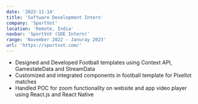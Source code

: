 ```yaml
---
date: '2022-11-14'
title: 'Software Development Intern'
company: 'SportVot'
location: 'Remote, India'
navbar: 'SportVot (SDE Intern)'
range: 'November 2022 - Januray 2023'
url: 'https://sportvot.com/'
---
```


- Designed and Developed Football templates using Context API, GamestateData and StreamData
- Customized and integrated components in football template for Pixellot matches
- Handled POC for zoom functionality on website and app video player using React.js and React Native
